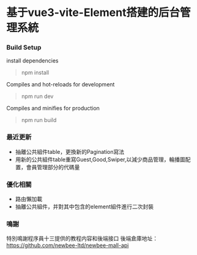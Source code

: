 # 基于vue3-vite-Element搭建的后台管理系統

### Build Setup
install dependencies
> npm install

Compiles and hot-reloads for development
> npm run dev

Compiles and minifies for production
> npm run build

### 最近更新
- 抽離公共組件table，更換新的Pagination寫法
- 用新的公共組件table重寫Guest,Good,Swiper,以減少商品管理，輪播圖配置，會員管理部分的代碼量

### 優化相關
- 路由懶加載
- 抽離公共組件，并對其中包含的element組件進行二次封裝

### 鳴謝
特別鳴謝程序員十三提供的教程内容和後端接口
後端倉庫地址：https://github.com/newbee-ltd/newbee-mall-api